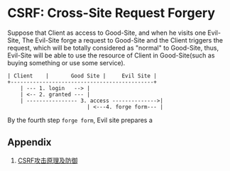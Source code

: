 # CSRF: Cross-Site Request Forgery

Suppose that Client as access to Good-Site, and when he visits one Evil-Site, The Evil-Site forge a request to Good-Site and the Client triggers the request, which will be totally considered as "normal" to Good-Site, thus, Evil-Site will be able to use the resource of Client in Good-Site(such as buying something or use some service).

```text
| Client    |       Good Site |     Evil Site |
+---------------------------------------------+
    | --- 1. login   --> |
    | <-- 2. granted --- |
    | ---------------- 3. access -------------->|
                         | <---4. forge form--- |
```

By the fourth step `forge form`, Evil site prepares a 

## Appendix

1. [CSRF攻击原理及防御](https://www.cnblogs.com/shytong/p/5308667.html)